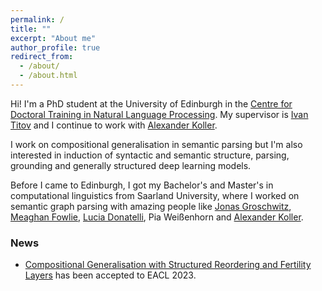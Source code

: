 ```yaml
---
permalink: /
title: ""
excerpt: "About me"
author_profile: true
redirect_from: 
  - /about/
  - /about.html
---
```


Hi! I'm a PhD student at the University of Edinburgh in the <a href="https://nlp-cdt.ac.uk/" target="_blank">Centre for Doctoral Training in Natural Language Processing</a>. My supervisor is <a href="http://ivan-titov.org" target="_blank">Ivan Titov</a> and I continue to work with <a href="http://www.coli.uni-saarland.de/~koller/" target="_blank">Alexander Koller</a>.

I work on compositional generalisation in semantic parsing but I'm also interested in induction of syntactic and semantic structure, parsing, grounding and generally structured deep learning models.

Before I came to Edinburgh, I got my Bachelor's and Master's in computational linguistics from Saarland University, where I worked on semantic graph parsing with amazing people like <a href="https://jgroschwitz.github.io/" target="_blank">Jonas Groschwitz</a>, <a href="https://meaghanfowlie.eu.pythonanywhere.com/" target="_blank">Meaghan Fowlie</a>, <a href="http://luciadonatelli.georgetown.domains/" target="_blank">Lucia Donatelli</a>, Pia Weißenhorn and  <a href="http://www.coli.uni-saarland.de/~koller/" target="_blank">Alexander Koller</a>.


### News
-  <a href="https://arxiv.org/abs/2210.03183"> Compositional Generalisation with Structured Reordering and Fertility Layers</a> has been accepted to EACL 2023.
